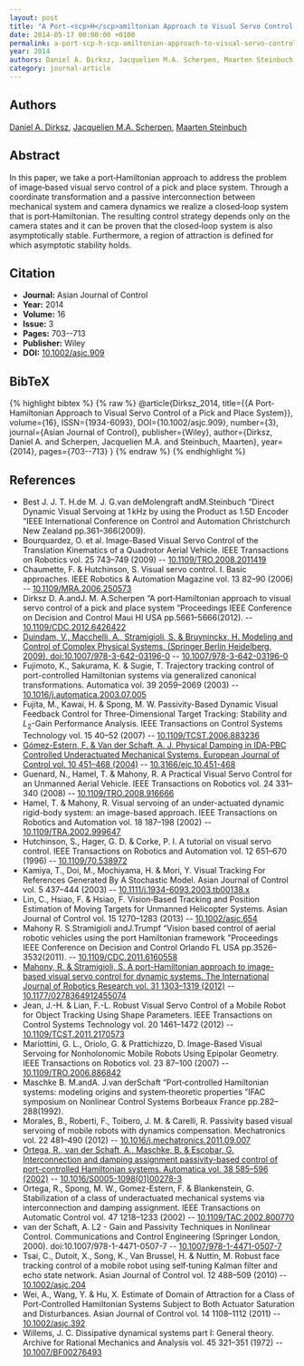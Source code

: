 ```yaml
---
layout: post
title: "A Port‐<scp>H</scp>amiltonian Approach to Visual Servo Control of a Pick and Place System"
date: 2014-05-17 00:00:00 +0100
permalink: a-port-scp-h-scp-amiltonian-approach-to-visual-servo-control-of-a-pick-and-place-system
year: 2014
authors: Daniel A. Dirksz, Jacquelien M.A. Scherpen, Maarten Steinbuch
category: journal-article
---
```

 
## Authors
[Daniel A. Dirksz](authors/daniel-a-dirksz), [Jacquelien M.A. Scherpen](authors/jacquelien-m-a-scherpen), [Maarten Steinbuch](authors/maarten-steinbuch)
 
## Abstract
In this paper, we take a port‐Hamiltonian approach to address the problem of image‐based visual servo control of a pick and place system. Through a coordinate transformation and a passive interconnection between mechanical system and camera dynamics we realize a closed‐loop system that is port‐Hamiltonian. The resulting control strategy depends only on the camera states and it can be proven that the closed‐loop system is also asymptotically stable. Furthermore, a region of attraction is defined for which asymptotic stability holds.
 
## Citation
- **Journal:** Asian Journal of Control
- **Year:** 2014
- **Volume:** 16
- **Issue:** 3
- **Pages:** 703--713
- **Publisher:** Wiley
- **DOI:** [10.1002/asjc.909](https://doi.org/10.1002/asjc.909)
 
## BibTeX
{% highlight bibtex %}
{% raw %}
@article{Dirksz_2014,
  title={{A Port‐<scp>H</scp>amiltonian Approach to Visual Servo Control of a Pick and Place System}},
  volume={16},
  ISSN={1934-6093},
  DOI={10.1002/asjc.909},
  number={3},
  journal={Asian Journal of Control},
  publisher={Wiley},
  author={Dirksz, Daniel A. and Scherpen, Jacquelien M.A. and Steinbuch, Maarten},
  year={2014},
  pages={703--713}
}
{% endraw %}
{% endhighlight %}
 
## References
- Best J. J. T. H.de M. J. G.van deMolengraft andM.Steinbuch “Direct Dynamic Visual Servoing at 1 kHz by using the Product as 1.5D Encoder ”IEEE International Conference on Control and Automation Christchurch New Zealand pp.361–366(2009).
- Bourquardez, O. et al. Image-Based Visual Servo Control of the Translation Kinematics of a Quadrotor Aerial Vehicle. IEEE Transactions on Robotics vol. 25 743–749 (2009) -- [10.1109/TRO.2008.2011419](https://doi.org/10.1109/TRO.2008.2011419)
- Chaumette, F. & Hutchinson, S. Visual servo control. I. Basic approaches. IEEE Robotics &amp; Automation Magazine vol. 13 82–90 (2006) -- [10.1109/MRA.2006.250573](https://doi.org/10.1109/MRA.2006.250573)
- Dirksz D. A.andJ. M. A.Scherpen “A port‐Hamiltonian approach to visual servo control of a pick and place system ”Proceedings IEEE Conference on Decision and Control Maui HI USA pp.5661–5666(2012). -- [10.1109/CDC.2012.6426422](https://doi.org/10.1109/CDC.2012.6426422)
- [Duindam, V., Macchelli, A., Stramigioli, S. & Bruyninckx, H. Modeling and Control of Complex Physical Systems. (Springer Berlin Heidelberg, 2009). doi:10.1007/978-3-642-03196-0](modeling-and-control-of-complex-physical-systems) -- [10.1007/978-3-642-03196-0](https://doi.org/10.1007/978-3-642-03196-0)
- Fujimoto, K., Sakurama, K. & Sugie, T. Trajectory tracking control of port-controlled Hamiltonian systems via generalized canonical transformations. Automatica vol. 39 2059–2069 (2003) -- [10.1016/j.automatica.2003.07.005](https://doi.org/10.1016/j.automatica.2003.07.005)
- Fujita, M., Kawai, H. & Spong, M. W. Passivity-Based Dynamic Visual Feedback Control for Three-Dimensional Target Tracking: Stability and $L_{2}$-Gain Performance Analysis. IEEE Transactions on Control Systems Technology vol. 15 40–52 (2007) -- [10.1109/TCST.2006.883236](https://doi.org/10.1109/TCST.2006.883236)
- [Gómez-Estern, F. & Van der Schaft, A. J. Physical Damping in IDA-PBC Controlled Underactuated Mechanical Systems. European Journal of Control vol. 10 451–468 (2004)](physical-damping-in-ida-pbc-controlled-underactuated-mechanical-systems) -- [10.3166/ejc.10.451-468](https://doi.org/10.3166/ejc.10.451-468)
- Guenard, N., Hamel, T. & Mahony, R. A Practical Visual Servo Control for an Unmanned Aerial Vehicle. IEEE Transactions on Robotics vol. 24 331–340 (2008) -- [10.1109/TRO.2008.916666](https://doi.org/10.1109/TRO.2008.916666)
- Hamel, T. & Mahony, R. Visual servoing of an under-actuated dynamic rigid-body system: an image-based approach. IEEE Transactions on Robotics and Automation vol. 18 187–198 (2002) -- [10.1109/TRA.2002.999647](https://doi.org/10.1109/TRA.2002.999647)
- Hutchinson, S., Hager, G. D. & Corke, P. I. A tutorial on visual servo control. IEEE Transactions on Robotics and Automation vol. 12 651–670 (1996) -- [10.1109/70.538972](https://doi.org/10.1109/70.538972)
- Kamiya, T., Doi, M., Mochiyama, H. & Mori, Y. Visual Tracking For References Generated By A Stochastic Model. Asian Journal of Control vol. 5 437–444 (2003) -- [10.1111/j.1934-6093.2003.tb00138.x](https://doi.org/10.1111/j.1934-6093.2003.tb00138.x)
- Lin, C., Hsiao, F. & Hsiao, F. Vision‐Based Tracking and Position Estimation of Moving Targets for Unmanned Helicopter Systems. Asian Journal of Control vol. 15 1270–1283 (2013) -- [10.1002/asjc.654](https://doi.org/10.1002/asjc.654)
- Mahony R. S.Stramigioli andJ.Trumpf “Vision based control of aerial robotic vehicles using the port Hamiltonian framework ”Proceedings IEEE Conference on Decision and Control Orlando FL USA pp.3526–3532(2011). -- [10.1109/CDC.2011.6160558](https://doi.org/10.1109/CDC.2011.6160558)
- [Mahony, R. & Stramigioli, S. A port-Hamiltonian approach to image-based visual servo control for dynamic systems. The International Journal of Robotics Research vol. 31 1303–1319 (2012)](a-port-hamiltonian-approach-to-image-based-visual-servo-control-for-dynamic-systems) -- [10.1177/0278364912455074](https://doi.org/10.1177/0278364912455074)
- Jean, J.-H. & Lian, F.-L. Robust Visual Servo Control of a Mobile Robot for Object Tracking Using Shape Parameters. IEEE Transactions on Control Systems Technology vol. 20 1461–1472 (2012) -- [10.1109/TCST.2011.2170573](https://doi.org/10.1109/TCST.2011.2170573)
- Mariottini, G. L., Oriolo, G. & Prattichizzo, D. Image-Based Visual Servoing for Nonholonomic Mobile Robots Using Epipolar Geometry. IEEE Transactions on Robotics vol. 23 87–100 (2007) -- [10.1109/TRO.2006.886842](https://doi.org/10.1109/TRO.2006.886842)
- Maschke B. M.andA. J.van derSchaft “Port‐controlled Hamiltonian systems: modeling origins and system‐theoretic properties ”IFAC symposium on Nonlinear Control Systems Borbeaux France pp.282–288(1992).
- Morales, B., Roberti, F., Toibero, J. M. & Carelli, R. Passivity based visual servoing of mobile robots with dynamics compensation. Mechatronics vol. 22 481–490 (2012) -- [10.1016/j.mechatronics.2011.09.007](https://doi.org/10.1016/j.mechatronics.2011.09.007)
- [Ortega, R., van der Schaft, A., Maschke, B. & Escobar, G. Interconnection and damping assignment passivity-based control of port-controlled Hamiltonian systems. Automatica vol. 38 585–596 (2002)](interconnection-and-damping-assignment-passivity-based-control-of-port-controlled-hamiltonian-systems) -- [10.1016/S0005-1098(01)00278-3](https://doi.org/10.1016/S0005-1098(01)00278-3)
- Ortega, R., Spong, M. W., Gomez-Estern, F. & Blankenstein, G. Stabilization of a class of underactuated mechanical systems via interconnection and damping assignment. IEEE Transactions on Automatic Control vol. 47 1218–1233 (2002) -- [10.1109/TAC.2002.800770](https://doi.org/10.1109/TAC.2002.800770)
- van der Schaft, A. L2 - Gain and Passivity Techniques in Nonlinear Control. Communications and Control Engineering (Springer London, 2000). doi:10.1007/978-1-4471-0507-7 -- [10.1007/978-1-4471-0507-7](https://doi.org/10.1007/978-1-4471-0507-7)
- Tsai, C., Dutoit, X., Song, K., Van Brussel, H. & Nuttin, M. Robust face tracking control of a mobile robot using self‐tuning Kalman filter and echo state network. Asian Journal of Control vol. 12 488–509 (2010) -- [10.1002/asjc.204](https://doi.org/10.1002/asjc.204)
- Wei, A., Wang, Y. & Hu, X. Estimate of Domain of Attraction for a Class of Port‐Controlled Hamiltonian Systems Subject to Both Actuator Saturation and Disturbances. Asian Journal of Control vol. 14 1108–1112 (2011) -- [10.1002/asjc.392](https://doi.org/10.1002/asjc.392)
- Willems, J. C. Dissipative dynamical systems part I: General theory. Archive for Rational Mechanics and Analysis vol. 45 321–351 (1972) -- [10.1007/BF00276493](https://doi.org/10.1007/BF00276493)


